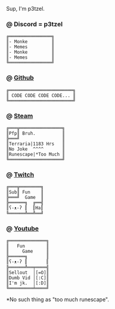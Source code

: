 Sup, I'm p3tzel.

### @ Discord = p3tzel
```
╔════════════════╗
║- Monke         ║
║- Memes         ║
║- Monke         ║
║- Memes         ║
╚════════════════╝
```
### @ [Github](https://github.com/p3tzel)
```
╔════════════════════════╗
║ CODE CODE CODE CODE... ║
╚════════════════════════╝
```
### @ [Steam](https://steamcommunity.com/id/p3tzel)
```
╔═══╦════════════════╗
║Pfp║ Bruh.          ║
╠═══╝                ║
║Terraria|1183 Hrs   ║
║No Joke  ^^^^       ║
║Runescape|*Too Much ║
╚════════════════════╝
```
### @ [Twitch](https://www.twitch.tv/p3tzel)
```
╔═══╦════════╗
║Sub║ Fun    ║
╠═══╝  Game  ║
╠══════╗  ╔══╣
║ʕ-ᴥ-ʔ ║  ║Ha║
╚══════╩══╩══╝
```
### @ [Youtube](https://www.youtube.com/@p3tzel)
```
╔══════════════╗
║   Fun        ║
║     Game     ║
╠══════╗       ║
║ʕ-ᴥ-ʔ ║       ║
╠══════╩══╤════╣
║Sellout  │[=O]║
║Dumb Vid │[:C]║
║I'm jk.  │[:D]║
╚═════════╧════╝
```
*No such thing as "too much runescape".
